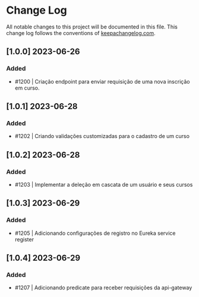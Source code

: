 # Change Log
All notable changes to this project will be documented in this file. This change log follows the conventions of [keepachangelog.com](http://keepachangelog.com/).

## [1.0.0] 2023-06-26
### Added
- #1200 | Criação endpoint para enviar requisição de uma nova inscrição em curso.

## [1.0.1] 2023-06-28
### Added
- #1202 | Criando validações customizadas para o cadastro de um curso

## [1.0.2] 2023-06-28
### Added
- #1203 | Implementar a deleção em cascata de um usuário e seus cursos

## [1.0.3] 2023-06-29
### Added
- #1205 | Adicionando configurações de registro no Eureka service register

## [1.0.4] 2023-06-29
### Added
- #1207 | Adicionando predicate para receber requisições da api-gateway
